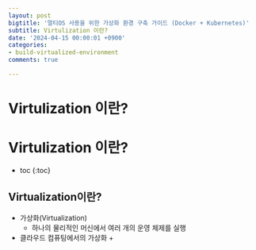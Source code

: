 ```yaml
---
layout: post
bigtitle: '멀티OS 사용을 위한 가상화 환경 구축 가이드 (Docker + Kubernetes)'
subtitle: Virtulization 이란?
date: '2024-04-15 00:00:01 +0900'
categories:
- build-virtualized-environment
comments: true

---
```


# Virtulization 이란?

# Virtulization 이란?

* toc
{:toc}

## Virtualization이란?
+ 가상화(Virtualization)
  + 하나의 물리적인 머신에서 여러 개의 운영 체제를 실행
+ 클라우드 컴퓨팅에서의 가상화
  + 

